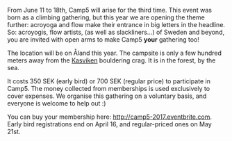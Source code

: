 From June 11 to 18th, Camp5 will arise for the third time. This event was born as a climbing gathering, but this year we are opening the theme further: acroyoga and flow make their entrance in big letters in the headline. So: acroyogis, flow artists, (as well as slackliners...) of Sweden and beyond, you are invited with open arms to make Camp5 **your** gathering too!

The location will be on Åland this year. The campsite is only a few hundred meters away from the <a href="https://27crags.com/crags/kasviken" target="_blank">Kasviken</a> bouldering crag. It is in the forest, by the sea.

It costs 350 SEK (early bird) or 700 SEK (regular price) to participate in Camp5. The money collected from memberships is used exclusively to cover expenses. We organise this gathering on a voluntary basis, and everyone is welcome to help out :)

You can buy your membership here: <a href="http://camp5-2017.eventbrite.com" target="_blank">http://camp5-2017.eventbrite.com</a>. Early bird registrations end on April 16, and regular-priced ones on May 21st.